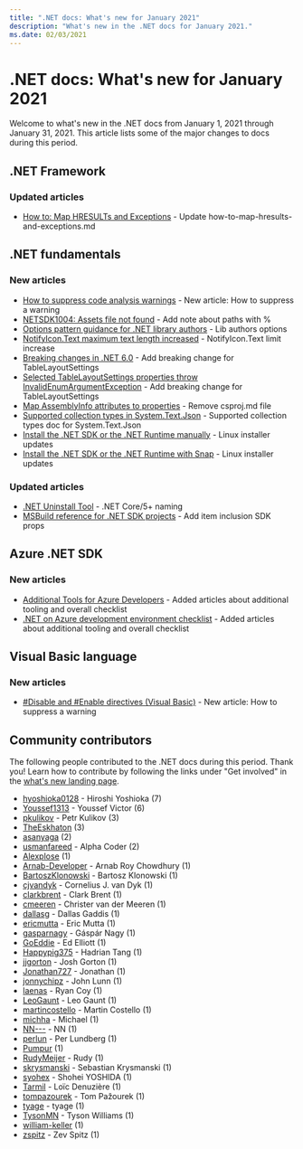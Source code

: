 ```yaml
---
title: ".NET docs: What's new for January 2021"
description: "What's new in the .NET docs for January 2021."
ms.date: 02/03/2021
---
```


# .NET docs: What's new for January 2021

Welcome to what's new in the .NET docs from January 1, 2021 through January 31, 2021. This article lists some of the major changes to docs during this period.

## .NET Framework

### Updated articles

- [How to: Map HRESULTs and Exceptions](../framework/interop/how-to-map-hresults-and-exceptions.md) - Update how-to-map-hresults-and-exceptions.md

## .NET fundamentals

### New articles

- [How to suppress code analysis warnings](../fundamentals/code-analysis/suppress-warnings.md) - New article: How to suppress a warning
- [NETSDK1004: Assets file not found](../core/tools/sdk-errors/netsdk1004.md) - Add note about paths with %
- [Options pattern guidance for .NET library authors](../core/extensions/options-library-authors.md) - Lib authors options
- [NotifyIcon.Text maximum text length increased](../core/compatibility/windows-forms/6.0/notifyicon-text-max-text-length-increased.md) - NotifyIcon.Text limit increase
- [Breaking changes in .NET 6.0](../core/compatibility/6.0.md) - Add breaking change for TableLayoutSettings
- [Selected TableLayoutSettings properties throw InvalidEnumArgumentException](../core/compatibility/windows-forms/6.0/tablelayoutsettings-apis-throw-invalidenumargumentexception.md) - Add breaking change for TableLayoutSettings
- [Map AssemblyInfo attributes to properties](../core/migration/assembly-info.md) - Remove csproj.md file
- [Supported collection types in System.Text.Json](../standard/serialization/system-text-json-supported-collection-types.md) - Supported collection types doc for System.Text.Json
- [Install the .NET SDK or the .NET Runtime manually](../core/install/linux-scripted-manual.md) - Linux installer updates
- [Install the .NET SDK or the .NET Runtime with Snap](../core/install/linux-snap.md) - Linux installer updates

### Updated articles

- [.NET Uninstall Tool](../core/additional-tools/uninstall-tool.md) - .NET Core/5+ naming
- [MSBuild reference for .NET SDK projects](../core/project-sdk/msbuild-props.md) - Add item inclusion SDK props

## Azure .NET SDK

### New articles

- [Additional Tools for Azure Developers](../azure/azure-tools.md) - Added articles about additional tooling and overall checklist
- [.NET on Azure development environment checklist](../azure/dotnet-dev-env-checklist.md) - Added articles about additional tooling and overall checklist

## Visual Basic language

### New articles

- [#Disable and #Enable directives (Visual Basic)](../visual-basic/language-reference/directives/disable-enable.md) - New article: How to suppress a warning

## Community contributors

The following people contributed to the .NET docs during this period. Thank you! Learn how to contribute by following the links under "Get involved" in the [what's new landing page](index.yml).

- [hyoshioka0128](https://github.com/hyoshioka0128) - Hiroshi Yoshioka (7)
- [Youssef1313](https://github.com/Youssef1313) - Youssef Victor (6)
- [pkulikov](https://github.com/pkulikov) - Petr Kulikov (3)
- [TheEskhaton](https://github.com/TheEskhaton) (3)
- [asanyaga](https://github.com/asanyaga) (2)
- [usmanfareed](https://github.com/usmanfareed) - Alpha Coder (2)
- [Alexplose](https://github.com/Alexplose) (1)
- [Arnab-Developer](https://github.com/Arnab-Developer) - Arnab Roy Chowdhury (1)
- [BartoszKlonowski](https://github.com/BartoszKlonowski) - Bartosz Klonowski (1)
- [cjvandyk](https://github.com/cjvandyk) - Cornelius J. van Dyk (1)
- [clarkbrent](https://github.com/clarkbrent) - Clark Brent (1)
- [cmeeren](https://github.com/cmeeren) - Christer van der Meeren (1)
- [dallasg](https://github.com/dallasg) - Dallas Gaddis (1)
- [ericmutta](https://github.com/ericmutta) - Eric Mutta (1)
- [gasparnagy](https://github.com/gasparnagy) - Gáspár Nagy (1)
- [GoEddie](https://github.com/GoEddie) - Ed Elliott (1)
- [Happypig375](https://github.com/Happypig375) - Hadrian Tang (1)
- [jjgorton](https://github.com/jjgorton) - Josh Gorton (1)
- [Jonathan727](https://github.com/Jonathan727) - Jonathan (1)
- [jonnychipz](https://github.com/jonnychipz) - John Lunn (1)
- [laenas](https://github.com/laenas) - Ryan Coy (1)
- [LeoGaunt](https://github.com/LeoGaunt) - Leo Gaunt (1)
- [martincostello](https://github.com/martincostello) - Martin Costello (1)
- [michha](https://github.com/michha) - Michael (1)
- [NN---](https://github.com/NN---) - NN (1)
- [perlun](https://github.com/perlun) - Per Lundberg (1)
- [Pumpur](https://github.com/Pumpur) (1)
- [RudyMeijer](https://github.com/RudyMeijer) - Rudy (1)
- [skrysmanski](https://github.com/skrysmanski) - Sebastian Krysmanski (1)
- [syohex](https://github.com/syohex) - Shohei YOSHIDA (1)
- [Tarmil](https://github.com/Tarmil) - Loïc Denuzière (1)
- [tompazourek](https://github.com/tompazourek) - Tom Pažourek (1)
- [tyage](https://github.com/tyage) - tyage (1)
- [TysonMN](https://github.com/TysonMN) - Tyson Williams (1)
- [william-keller](https://github.com/william-keller) (1)
- [zspitz](https://github.com/zspitz) - Zev Spitz (1)
